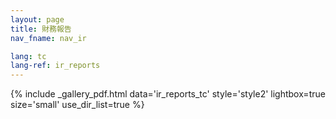 ```yaml
---
layout: page
title: 財務報告
nav_fname: nav_ir

lang: tc
lang-ref: ir_reports
---
```


{% include _gallery_pdf.html data='ir_reports_tc' style='style2' lightbox=true size='small' use_dir_list=true %}
